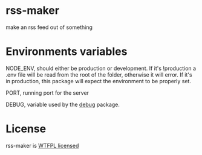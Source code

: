 # rss-maker
make an rss feed out of something

# Environments variables
NODE_ENV, should either be production or development. If it's !production a .env file will be read from the root of the folder, otherwise it will error. If it's in production, this package will expect the environment to be properly set.

PORT, running port for the server

DEBUG, variable used by the [debug](https://github.com/visionmedia/debug) package.

# License
rss-maker is [WTFPL licensed](./LICENSE)
